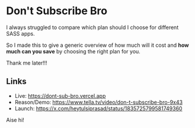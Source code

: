 # Don't Subscribe Bro

I always struggled to compare which plan should I choose for different SASS apps.

So I made this to give a generic overview of how much will it cost and **how much can you save** by choosing the right plan for you.

Thank me later!!!

## Links

- Live: https://dont-sub-bro.vercel.app
- Reason/Demo: https://www.tella.tv/video/don-t-subscribe-bro-9x43
- Launch: https://x.com/heytulsiprasad/status/1835725799581749360

Aise hi!

